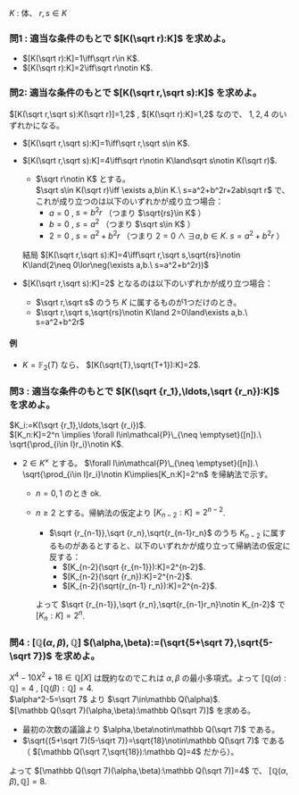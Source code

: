 $K$ : 体、 $r,s\in K$
### 問1 : 適当な条件のもとで $[K(\sqrt r):K]$ を求めよ。
- $[K(\sqrt r):K]=1\iff\sqrt r\in K$.
- $[K(\sqrt r):K]=2\iff\sqrt r\notin K$.
### 問2: 適当な条件のもとで $[K(\sqrt r,\sqrt s):K]$ を求めよ。
$[K(\sqrt r,\sqrt s):K(\sqrt r)]=1,2$ , $[K(\sqrt r):K]=1,2$ なので、 $1,2,4$ のいずれかになる。
- $[K(\sqrt r,\sqrt s):K]=1\iff\sqrt r,\sqrt s\in K$.
- $[K(\sqrt r,\sqrt s):K]=4\iff\sqrt r\notin K\land\sqrt s\notin K(\sqrt r)$.
  - $\sqrt r\notin K$ とする。  
    $\sqrt s\in K(\sqrt r)\iff \exists a,b\in K.\ s=a^2+b^2r+2ab\sqrt r$ で、これが成り立つのは以下のいずれかが成り立つ場合：
    - $a=0$ , $s=b^2r$ （つまり $\sqrt{rs}\in K$ ）
    - $b=0$ , $s=a^2$ （つまり $\sqrt s\in K$ ）
    - $2=0$ , $s=a^2+b^2r$ （つまり $2=0\land\exists a,b\in K.\ s=a^2+b^2r$ ）
  
  結局 $[K(\sqrt r,\sqrt s):K]=4\iff\sqrt r,\sqrt s,\sqrt{rs}\notin K\land(2\neq 0\lor\neg(\exists a,b.\ s=a^2+b^2r))$
- $[K(\sqrt r,\sqrt s):K]=2$ となるのは以下のいずれかが成り立つ場合：
  - $\sqrt r,\sqrt s$ のうち $K$ に属するものが1つだけのとき。
  - $\sqrt r,\sqrt s,\sqrt{rs}\notin K\land 2=0\land\exists a,b.\ s=a^2+b^2r$
#### 例
- $K=\mathbb{F}_2(T)$ なら、 $[K(\sqrt{T},\sqrt{T+1}):K]=2$.
### 問3 : 適当な条件のもとで $[K(\sqrt {r_1},\ldots,\sqrt {r_n}):K]$ を求めよ。
$K_i:=K(\sqrt {r_1},\ldots,\sqrt {r_i})$.  
$[K_n:K]=2^n \implies \forall I\in\mathcal{P}\_{\neq \emptyset}([n]).\ \sqrt{\prod_{i\in I}r_i}\notin K$.
- $2\in K^\times$ とする。
  $\forall I\in\mathcal{P}\_{\neq \emptyset}([n]).\ \sqrt{\prod_{i\in I}r_i}\notin K\implies[K_n:K]=2^n$ を帰納法で示す。
  - $n=0,1$ のとき ok.
  - $n\geq 2$ とする。帰納法の仮定より $[K_{n-2}:K]=2^{n-2}$.  
    - $\sqrt {r_{n-1}},\sqrt {r_n},\sqrt{r_{n-1}r_n}$ のうち $K_{n-2}$ に属するものがあるとすると、以下のいずれかが成り立って帰納法の仮定に反する：
      - $[K_{n-2}(\sqrt {r_{n-1}}):K]=2^{n-2}$.
      - $[K_{n-2}(\sqrt {r_n}):K]=2^{n-2}$.
      - $[K_{n-2}(\sqrt{r_{n-1} r_n}):K]=2^{n-2}$.
    
    よって $\sqrt {r_{n-1}},\sqrt {r_n},\sqrt{r_{n-1}r_n}\notin K_{n-2}$ で $[K_n:K]=2^n$.
### 問4 : $[\mathbb Q(\alpha,\beta),\mathbb Q]$ $(\alpha,\beta):=(\sqrt{5+\sqrt 7},\sqrt{5-\sqrt 7})$ を求めよ。
$X^4-10X^2+18\in \mathbb Q[X]$ は既約なのでこれは $\alpha,\beta$ の最小多項式。よって $[\mathbb Q(\alpha):\mathbb Q]=4$ , $[\mathbb Q(\beta):\mathbb Q]=4$.  
$\alpha^2-5=\sqrt 7$ より $\sqrt 7\in\mathbb Q(\alpha)$.  
$[\mathbb Q(\sqrt 7)(\alpha,\beta):\mathbb Q(\sqrt 7)]$ を求める。
- 最初の次数の議論より $\alpha,\beta\notin\mathbb Q(\sqrt 7)$ である。
- $\sqrt{(5+\sqrt 7)(5-\sqrt 7)}=\sqrt{18}\notin\mathbb Q(\sqrt 7)$ である（ $[\mathbb Q(\sqrt 7,\sqrt{18}):\mathbb Q]=4$ だから）。

よって $[\mathbb Q(\sqrt 7)(\alpha,\beta):\mathbb Q(\sqrt 7)]=4$ で、 $[\mathbb Q(\alpha,\beta),\mathbb Q]=8$.
